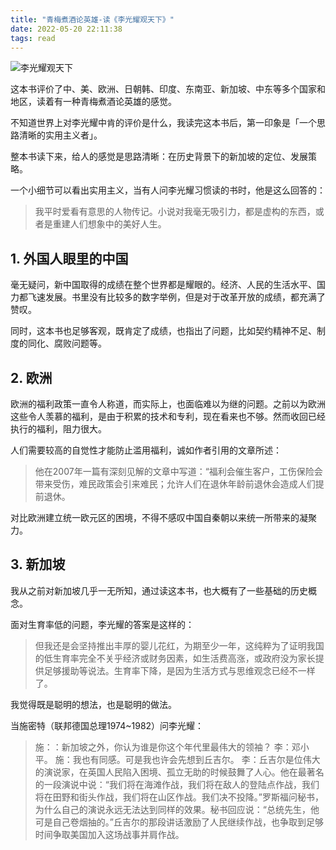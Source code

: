 ```yaml
---
title: "青梅煮酒论英雄-读《李光耀观天下》"
date: 2022-05-20 22:11:38
tags: read
---
```


![李光耀观天下](https://img1.doubanio.com/lpic/s33687518.jpg)

这本书评价了中、美、欧洲、日朝韩、印度、东南亚、新加坡、中东等多个国家和地区，读着有一种青梅煮酒论英雄的感觉。

不知道世界上对李光耀中肯的评价是什么，我读完这本书后，第一印象是「一个思路清晰的实用主义者」。

整本书读下来，给人的感觉是思路清晰：在历史背景下的新加坡的定位、发展策略。

一个小细节可以看出实用主义，当有人问李光耀习惯读的书时，他是这么回答的：

> 我平时爱看有意思的人物传记。小说对我毫无吸引力，都是虚构的东西，或者是重建人们想象中的美好人生。

## 1. 外国人眼里的中国

毫无疑问，新中国取得的成绩在整个世界都是耀眼的。经济、人民的生活水平、国力都飞速发展。书里没有比较多的数字举例，但是对于改革开放的成绩，都充满了赞叹。

同时，这本书也足够客观，既肯定了成绩，也指出了问题，比如契约精神不足、制度的同化、腐败问题等。

## 2. 欧洲

欧洲的福利政策一直令人称道，而实际上，也面临难以为继的问题。之前以为欧洲这些令人羡慕的福利，是由于积累的技术和专利，现在看来也不够。然而收回已经执行的福利，阻力很大。

人们需要较高的自觉性才能防止滥用福利，诚如作者引用的文章所述：

> 他在2007年一篇有深刻见解的文章中写道：“福利会催生客户，工伤保险会带来受伤，难民政策会引来难民；允许人们在退休年龄前退休会造成人们提前退休。

对比欧洲建立统一欧元区的困境，不得不感叹中国自秦朝以来统一所带来的凝聚力。

## 3. 新加坡

我从之前对新加坡几乎一无所知，通过读这本书，也大概有了一些基础的历史概念。

面对生育率低的问题，李光耀的答案是这样的：

> 但我还是会坚持推出丰厚的婴儿花红，为期至少一年，这纯粹为了证明我国的低生育率完全不关乎经济或财务因素，如生活费高涨，或政府没为家长提供足够援助等说法。生育率下降，是因为生活方式与思维观念已经不一样了。

我觉得既是聪明的想法，也是聪明的做法。

当施密特（联邦德国总理1974~1982）问李光耀：

> 施：：新加坡之外，你认为谁是你这个年代里最伟大的领袖？
李：邓小平。
施：我也有同感。可是我也许会先想到丘吉尔。
李：丘吉尔是位伟大的演说家，在英国人民陷入困境、孤立无助的时候鼓舞了人心。他在最著名的一段演说中说：“我们将在海滩作战，我们将在敌人的登陆点作战，我们将在田野和街头作战，我们将在山区作战。我们决不投降。”罗斯福问秘书，为什么自己的演说永远无法达到同样的效果。秘书回应说：“总统先生，他可是自己卷烟抽的。”丘吉尔的那段讲话激励了人民继续作战，也争取到足够时间争取美国加入这场战事并肩作战。

